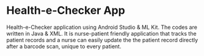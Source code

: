 # Health-e-Checker App
Health-e-Checker application using Android Studio & ML Kit. The codes are written in Java & XML. It is nurse-patient friendly application that tracks the patient records and a nurse can easily update the the patient record directly after a barcode scan, unique to every patient.
